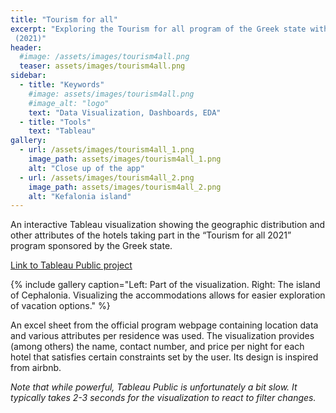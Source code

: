 ```yaml
---
title: "Tourism for all"
excerpt: "Exploring the Tourism for all program of the Greek state with Tableau
 (2021)"
header:
  #image: /assets/images/tourism4all.png
  teaser: assets/images/tourism4all.png
sidebar:
  - title: "Keywords"
    #image: assets/images/tourism4all.png
    #image_alt: "logo"
    text: "Data Visualization, Dashboards, EDA"
  - title: "Tools"
    text: "Tableau"
gallery:
  - url: /assets/images/tourism4all_1.png
    image_path: assets/images/tourism4all_1.png
    alt: "Close up of the app"
  - url: /assets/images/tourism4all_2.png
    image_path: assets/images/tourism4all_2.png
    alt: "Kefalonia island"
---
```


An interactive Tableau visualization showing the geographic distribution and other attributes 
of the hotels taking part in the “Tourism for all 2021” program
sponsored by the Greek state.

[Link to Tableau Public project](https://public.tableau.com/app/profile/ggiannarakis/viz/Tourism4All/Dashboard2)

{% include gallery caption="Left: Part of the visualization. Right: The island of Cephalonia.
Visualizing the accommodations allows for easier exploration of vacation options." %}

An excel sheet from the official program webpage containing location data and various attributes 
per residence was used. The visualization provides (among others) the name, contact number, 
and price per night for each hotel that satisfies certain constraints set by the user. 
Its design is inspired from airbnb.

*Note that while powerful, Tableau Public is unfortunately a bit slow. It typically takes 2-3 seconds
for the visualization to react to filter changes.*